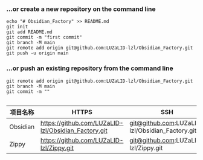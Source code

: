 ### …or create a new repository on the command line

```
echo "# Obsidian_Factory" >> README.md
git init
git add README.md
git commit -m "first commit"
git branch -M main
git remote add origin git@github.com:LUZaLID-lzl/Obsidian_Factory.git
git push -u origin main
```

### …or push an existing repository from the command line

```
git remote add origin git@github.com:LUZaLID-lzl/Obsidian_Factory.git
git branch -M main
git commit -m ""
 
```


| 项目名称     | HTTPS                                               | SSH                                             |
| -------- | --------------------------------------------------- | ----------------------------------------------- |
| Obsidian | https://github.com/LUZaLID-lzl/Obsidian_Factory.git | git@github.com:LUZaLID-lzl/Obsidian_Factory.git |
| Zippy    | https://github.com/LUZaLID-lzl/Zippy.git            | git@github.com:LUZaLID-lzl/Zippy.git            |
